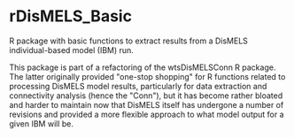 # rDisMELS_Basic
R package with basic functions to extract results from a DisMELS individual-based model (IBM) run. 

This package is part of a refactoring of the wtsDisMELSConn R package. The latter originally provided "one-stop shopping" for R functions related to processing DisMELS model results, particularly for data extraction and connectivity analysis (hence the "Conn"), but it has become rather bloated and harder to maintain now that DisMELS itself has undergone a number of revisions and provided a more flexible approach to what model output for a given IBM will be.

